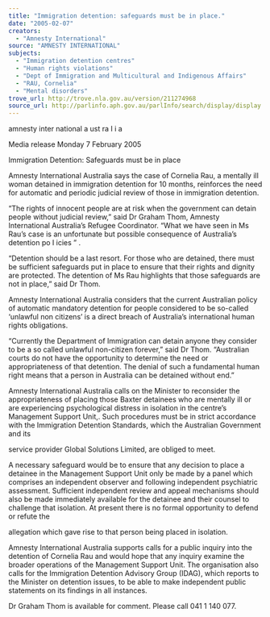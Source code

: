 ```yaml
---
title: "Immigration detention: safeguards must be in place."
date: "2005-02-07"
creators:
  - "Amnesty International"
source: "AMNESTY INTERNATIONAL"
subjects:
  - "Immigration detention centres"
  - "Human rights violations"
  - "Dept of Immigration and Multicultural and Indigenous Affairs"
  - "RAU, Cornelia"
  - "Mental disorders"
trove_url: http://trove.nla.gov.au/version/211274968
source_url: http://parlinfo.aph.gov.au/parlInfo/search/display/display.w3p;query=Id%3A%22media/pressrel/0AHF6%22
---
```


  amnesty inter national a ust ra I i a 

  Media release Monday 7 February 2005 

  Immigration Detention: Safeguards must be in place 

  Amnesty International Australia says the case of Cornelia Rau, a mentally ill woman detained in  immigration detention for 10 months, reinforces the need for automatic and periodic judicial  review of those in immigration detention. 

  “The rights of innocent people are at risk when the government can detain people without judicial  review,” said Dr Graham Thom, Amnesty International Australia’s Refugee Coordinator. “What  we have seen in Ms Rau’s case is an unfortunate but possible consequence of Australia’s  detention po I icies ” . 

  “Detention should be a last resort. For those who are detained, there must be sufficient  safeguards put in place to ensure that their rights and dignity are protected. The detention of Ms  Rau highlights that those safeguards are not in place,” said Dr Thom. 

  Amnesty International Australia considers that the current Australian policy of automatic  mandatory detention for people considered to be so-called ‘unlawful non citizens’ is a direct  breach of Australia’s international human rights obligations. 

  “Currently the Department of Immigration can detain anyone they consider to be a so called  unlawful non-citizen forever,” said Dr Thom. “Australian courts do not have the opportunity to  determine the need or appropriateness of that detention. The denial of such a fundamental  human right means that a person in Australia can be detained without end.” 

  Amnesty International Australia calls on the Minister to reconsider the appropriateness of placing  those Baxter detainees who are mentally ill or are experiencing psychological distress in  isolation in the centre’s Management Support Unit,. Such procedures must be in strict  accordance with the Immigration Detention Standards, which the Australian Government and its 

  service provider Global Solutions Limited, are obliged to meet. 

  A necessary safeguard would be to ensure that any decision to place a detainee in the  Management Support Unit only be made by a panel which comprises an independent observer  and following independent psychiatric assessment. Sufficient independent review and appeal  mechanisms should also be made immediately available for the detainee and their counsel to  challenge that isolation. At present there is no formal opportunity to defend or refute the 

  allegation which gave rise to that person being placed in isolation. 

  Amnesty International Australia supports calls for a public inquiry into the detention of Cornelia  Rau and would hope that any inquiry examine the broader operations of the Management  Support Unit. The organisation also calls for the Immigration Detention Advisory Group (IDAG),  which reports to the Minister on detention issues, to be able to make independent public  statements on its findings in all instances. 

  Dr Graham Thom is available for comment. Please call 041 1 140 077. 

